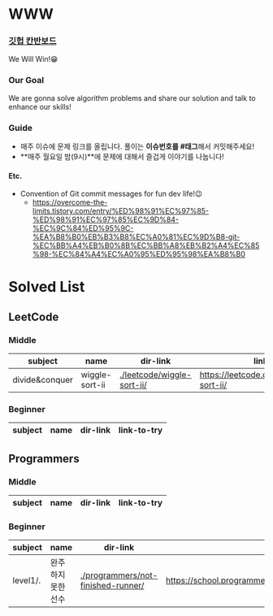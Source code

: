 # WWW
### [깃헙 칸반보드](https://github.com/HanaHww2/WWW/projects/1)
We Will Win!😁

### Our Goal
We are gonna solve algorithm problems and share our solution and talk to enhance our skills!

### Guide
- 매주 이슈에 문제 링크를 올립니다. 풀이는 **이슈번호를 #태그**해서 커밋해주세요!
- **매주 월요일 밤(9시)**에 문제에 대해서 즐겁게 이야기를 나눕니다!

#### Etc.
- Convention of Git commit messages for fun dev life!😉
  - https://overcome-the-limits.tistory.com/entry/%ED%98%91%EC%97%85-%ED%98%91%EC%97%85%EC%9D%84-%EC%9C%84%ED%95%9C-%EA%B8%B0%EB%B3%B8%EC%A0%81%EC%9D%B8-git-%EC%BB%A4%EB%B0%8B%EC%BB%A8%EB%B2%A4%EC%85%98-%EC%84%A4%EC%A0%95%ED%95%98%EA%B8%B0

# Solved List
## LeetCode
### Middle
subject|name|dir-link|link-to-try
-|-|-|-
divide&conquer|wiggle-sort-ii|[./leetcode/wiggle-sort-ii/](./leetcode/wiggle-sort-ii/)|https://leetcode.com/problems/wiggle-sort-ii/

### Beginner
subject|name|dir-link|link-to-try
-|-|-|-

## Programmers
### Middle
subject|name|dir-link|link-to-try
-|-|-|-


### Beginner
subject|name|dir-link|link-to-try
-|-|-|-
level1/.|완주하지 못한 선수|[./programmers/not-finished-runner/](./programmers/not-finished-runner/)|https://school.programmers.co.kr/learn/courses/30/lessons/42576